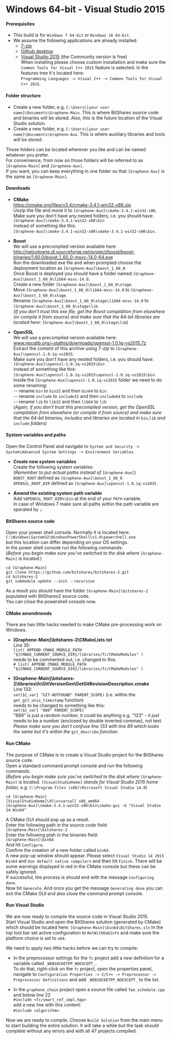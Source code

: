 Windows 64-bit - Visual Studio 2015
============================

#### Prerequisites ####
* This build is for `Windows 7 64-bit` or `Windows 10 64-bit`.
* We assume the following applications are already installed:
  * [7-zip](http://www.7-zip.org)
  * [Github desktop](https://desktop.github.com)
  * [Visual Studio 2015](https://www.visualstudio.com) (the Community version is free)  
When installing please choose custom installation and make sure the `Common Tools for Visual C++ 2015` feature is selected. In the features tree it's located here:  
`Programming Languages -> Visual C++ -> Common Tools for Visual C++ 2015`.

#### Folder structure ####
* Create a new folder, e.g. `C:\Users\[your user name]\Documents\Graphene-Main`. This is where BitShares source code and binaries will be stored. Also, this is the future location of the Visual Studio solution.
* Create a new folder, e.g. `C:\Users\[your user name]\Documents\Graphene-Aux`. This is where auxiliary libraries and tools will be stored.

Those folders can be located wherever you like and can be named whatever you prefer.  
For convenience, from now on those folders will be referred to as `[Graphene-Main]` and `[Graphene-Aux]`.  
If you want, you can keep everything in one folder so that `[Graphene-Aux]` is the same as `[Graphene-Main]`.

#### Downloads ####

* **CMake**  
https://cmake.org/files/v3.4/cmake-3.4.1-win32-x86.zip  
Unzip the file and move it to `[Graphene-Aux]\cmake-3.4.1-win32-x86`.  
Make sure you don't have any nested folders, i.e. you should have:  
`[Graphene-Aux]\cmake-3.4.1-win32-x86\bin`  
instead of something like this:  
`[Graphene-Aux]\cmake-3.4.1-win32-x86\cmake-3.4.1-win32-x86\bin`.

* **Boost**  
We will use a precompiled version available here:  
http://netcologne.dl.sourceforge.net/project/boost/boost-binaries/1.60.0/boost_1_60_0-msvc-14.0-64.exe  
Run the downloaded exe file and when prompted choose the deployment location as `[Graphene-Aux]\boost_1_60_0`.  
Once Boost is deployed you should have a folder named `[Graphene-Aux]\boost_1_60_0\lib64-msvc-14.0`.  
Create a new folder `[Graphene-Aux]\boost_1_60_0\stage`.  
Move `[Graphene-Aux]\boost_1_60_0\lib64-msvc-14.0` to `[Graphene-Aux]\boost_1_60_0\stage`.  
Rename `[Graphene-Aux]\boost_1_60_0\stage\lib64-msvc-14.0` to `[Graphene-Aux]\boost_1_60_0\stage\lib`.  
(*If you don't trust this exe file, get the Boost compilation from elsewhere (or compile it from source) and make sure that the 64-bit libraries are located here:* `[Graphene-Aux]\boost_1_60_0\stage\lib`)

* **OpenSSL**  
We will use a precompiled version available here:  
www.npcglib.org/~stathis/downloads/openssl-1.0.1q-vs2015.7z  
Extract the content of this archive using 7-zip to `[Graphene-Aux]\openssl-1.0.1q-vs2015`.  
Make sure you don't have any nested folders, i.e. you should have:  
`[Graphene-Aux]\openssl-1.0.1q-vs2015\bin`  
instead of something like this:  
`[Graphene-Aux]\openssl-1.0.1q-vs2015\openssl-1.0.1q-vs2015\bin`.  
Inside the `[Graphene-Aux]\openssl-1.0.1q-vs2015` folder we need to do some renaming:  
-- rename `bin` to `bin32` and then `bin64` to `bin`  
-- rename `include` to `include32` and then `include64` to `include`  
-- rename `lib` to `lib32` and then `lib64` to `lib`  
(*Again, if you don't trust this precompiled version, get the OpenSSL compilation from elsewhere (or compile it from source) and make sure that the 64-bit binaries, includes and libraries are located in* `bin`*,*`lib` *and* `include` *folders*)

#### System variables and paths ####
Open the Control Panel and navigate to `System and Security -> System\Advanced System Settings -> Environment Variables`.  
* **Create new system variables**  
Create the following system variables:  
(*Remember to put actual paths instead of* `[Graphene-Aux]`)  
`BOOST_ROOT` defined as `[Graphene-Aux]\boost_1_60_0`   
`OPENSSL_ROOT_DIR` defined as `[Graphene-Aux]\openssl-1.0.1q-vs2015`

* **Amend the existing system path variable**  
Add `%OPENSSL_ROOT_DIR%\bin` at the end of your `PATH` variable.  
In case of Windows 7 make sure all paths within the path variable are sperated by `;`.

#### BitShares source code ####
Open your power shell console. Normally it is located here:  
`C:\Windows\System32\WindowsPowerShell\v1.0\powershell.exe`  
but this location can differ depending on your OS settings.  
In the power shell console run the following commands:  
(*Before you begin make sure you've switched to the disk where* `[Graphene-Main]` *is located.*)  
```
cd [Graphene-Main]
git clone https://github.com/bitshares/bitshares-2.git
cd bitshares-2
git submodule update --init --recursive
```
As a result you should have the folder `[Graphene-Main]\bitshares-2` populated with BitShares2 source code.  
You can close the powershell console now.

#### CMake amendmends ####
There are two little hacks needed to make CMake pre-processing work on Windows.  
* **[Graphene-Main]\bitshares-2\CMakeLists.txt**  
Line 35:  
`list( APPEND CMAKE_MODULE_PATH "${CMAKE_CURRENT_SOURCE_DIR}/libraries/fc/CMakeModules" )`  
needs to be commented out, i.e. changed to this:  
`# list( APPEND CMAKE_MODULE_PATH "${CMAKE_CURRENT_SOURCE_DIR}/libraries/fc/CMakeModules" )`

* **[Graphene-Main]\bitshares-2\libraries\fc\GitVersionGen\GetGitRevisionDescription.cmake**  
Line 133:  
`set(${_var} "GIT-NOTFOUND" PARENT_SCOPE)` (i.e. within the `get_git_unix_timestamp` function)  
needs to be changed to something like this:  
`set(${_var} "888" PARENT_SCOPE)`  
"888" is just a random number, it could  be anything e.g. "123" - it just needs to be a number (enclosed by double inverted commas), not text. *Please make sure you don't confuse line 133 with line 89 which looks the same but it's within the* `git_describe` *function.*

#### Run CMake ####
The purpose of CMake is to create a Visual Studio project for the BitShares source code.  
Open a standard command prompt console and run the following commands:  
(*Before you begin make sure you've switched to the disk where* `[Graphene-Main]` *is located.* `[VisualStudioHome]` *stands for Visual Studio 2015 home folder, e.g.* `C:\Program Files (x86)\Microsoft Visual Studio 14.0`)  
```
cd [Graphene-Main]
[VisualStudioHome]\VC\vcvarsall x86_amd64
[Graphene-Aux]\cmake-3.4.1-win32-x86\bin\cmake-gui -G "Visual Studio 14 Win64"
```
A CMake GUI should pop up as a result.  
Enter the following path in the source code field:  
`[Graphene-Main]\bitshares-2`  
Enter the following ptah in the binaries field:  
`[Graphene-Main]\bin64`  
And hit `Configure`.  
Confirm the creation of a new folder called `bin64`.  
A new pop-up window should appear. Please select `Visual Studio 14 2015 Win64` and `Use default native compilers` and then hit `Finish`. 
There will be some warnings displayed in red in the CMake console but these can be safely ignored.  
If successful, the process is should end with the message `Configuring done`.  
Now hit `Generate`. And once you get the message `Generating done` you can exit the CMake GUI and also close the command prompt console.

#### Run Visual Studio ####
We are now ready to compile the source code in Visual Studio 2015.  
Start Visual Studio and open the BitShares solution (generated by CMake) which should be located here: `[Graphene-Main]\bin64\BitShares.sln`
In the top tool bar set active configuration to `RelWithDebInfo` and make sure the platform choice is set to `x64`.

We need to apply two little hacks before we can try to compile:
* In the preprocessor settings for the `fc` project add a new definition for a variable called `_WEBSOCKETPP_NOEXCEPT_`.  
To do that, right-click on the `fc` project, open the properties panel, navigate to `Configuration Properties -> C/C++ -> Preprocessor -> Preprocessor Definitions` and add `_WEBSOCKETPP_NOEXCEPT_` to the list.

* In the `graphene_chain` project open a source file called `fee_schedule.cpp` and below line 22  
`#include <fc/smart_ref_impl.hpp>`  
add a new line with this content:  
`#include <algorithm>`.

Now we are ready to compile. Choose `Build Solution` from the main menu to start building the entire solution. It will take a while but the task should complete without any errors and with all 47 projects compiled.
